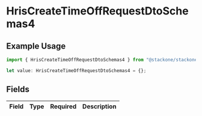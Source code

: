 # HrisCreateTimeOffRequestDtoSchemas4

## Example Usage

```typescript
import { HrisCreateTimeOffRequestDtoSchemas4 } from "@stackone/stackone-client-ts/sdk/models/shared";

let value: HrisCreateTimeOffRequestDtoSchemas4 = {};
```

## Fields

| Field       | Type        | Required    | Description |
| ----------- | ----------- | ----------- | ----------- |